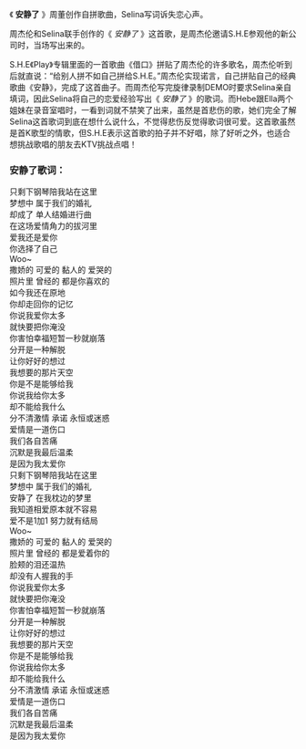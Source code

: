 

《 **安静了** 》周董创作自拼歌曲，Selina写词诉失恋心声。

周杰伦和Selina联手创作的《 _安静了_ 》这首歌，是周杰伦邀请S.H.E参观他的新公司时，当场写出来的。

S.H.E《Play》专辑里面的一首歌曲《借口》拼贴了周杰伦的许多歌名，周杰伦听到后就直说：“给别人拼不如自己拼给S.H.E。”周杰伦实现诺言，自己拼贴自己的经典歌曲《安静》，完成了这首曲子。而周杰伦写完旋律录制DEMO时要求Selina亲自填词，因此Selina将自己的恋爱经验写出《
_安静了_
》的歌词。而Hebe跟Ella两个姐妹在录音室唱时，一看到词就不禁笑了出来，虽然是首悲伤的歌，她们完全了解Selina这首歌词到底在想什么说什么，不觉得悲伤反觉得歌词很可爱。这首歌虽然是首K歌型的情歌，但S.H.E表示这首歌的拍子并不好唱，除了好听之外，也适合想挑战歌唱的朋友去KTV挑战点唱！

### 安静了歌词：

只剩下钢琴陪我站在这里  
梦想中 属于我们的婚礼  
却成了 单人结婚进行曲  
在这场爱情角力的拔河里  
爱我还是爱你  
你选择了自己  
Woo~  
撒娇的 可爱的 黏人的 爱哭的  
照片里 曾经的 都是你喜欢的  
如今我还在原地  
你却走回你的记忆  
你说我爱你太多  
就快要把你淹没  
你害怕幸福短暂一秒就崩落  
分开是一种解脱  
让你好好的想过  
我想要的那片天空  
你是不是能够给我  
你说我给你太多  
却不能给我什么  
分不清激情 承诺 永恒或迷惑  
爱情是一道伤口  
我们各自苦痛  
沉默是我最后温柔  
是因为我太爱你  
只剩下钢琴陪我站在这里  
梦想中 属于我们的婚礼  
安静了 在我枕边的梦里  
我知道相爱原本就不容易  
爱不是1加1 努力就有结局  
Woo~  
撒娇的 可爱的 黏人的 爱哭的  
照片里 曾经的 都是爱着你的  
脸颊的泪还温热  
却没有人握我的手  
你说我爱你太多  
就快要把你淹没  
你害怕幸福短暂一秒就崩落  
分开是一种解脱  
让你好好的想过  
我想要的那片天空  
你是不是能够给我  
你说我给你太多  
却不能给我什么  
分不清激情 承诺 永恒或迷惑  
爱情是一道伤口  
我们各自苦痛  
沉默是我最后温柔  
是因为我太爱你

